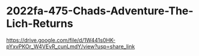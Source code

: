 # 2022fa-475-Chads-Adventure-The-Lich-Returns
https://drive.google.com/file/d/1W441s0HK-pYxvPKOr_W4VEvR_cunLmdY/view?usp=share_link
